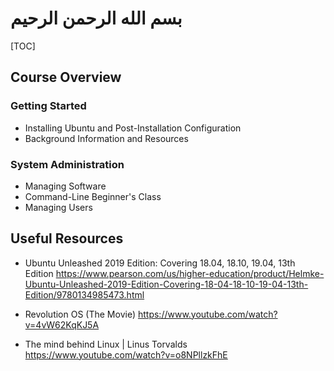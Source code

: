 # بسم الله الرحمن الرحيم

[TOC]

## Course Overview

### Getting Started

- Installing Ubuntu and Post-Installation Configuration
- Background Information and Resources

### System Administration

- Managing Software
- Command-Line Beginner's Class
- Managing Users

## Useful Resources

- Ubuntu Unleashed 2019 Edition: Covering 18.04, 18.10, 19.04, 13th Edition
<https://www.pearson.com/us/higher-education/product/Helmke-Ubuntu-Unleashed-2019-Edition-Covering-18-04-18-10-19-04-13th-Edition/9780134985473.html>

- Revolution OS (The Movie)
<https://www.youtube.com/watch?v=4vW62KqKJ5A>

- The mind behind Linux | Linus Torvalds
<https://www.youtube.com/watch?v=o8NPllzkFhE>
